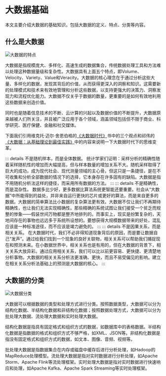# 大数据基础

本文主要介绍大数据的基础知识，包括大数据的定义、特点、分类等内容。

## 什么是大数据

![大数据的特点](https://wyx-hhhh.oss-cn-hangzhou.aliyuncs.com/vueblog/devguide20240615212251.png)

大数据是指规模庞大、多样化、高速生成的数据集合，传统数据处理工具和方法难以处理这种数据量级和复杂性。大数据具有上面五个特点，即Volume、Velocity、Variety、Value和Veracity。大数据的核心理念在于通过分析这些大量、多样化的数据，发现其背后的价值，从而获得更深入的洞察和知识。这需要新的处理模式和技术来有效地管理和分析这些数据，以支持更强大的决策力、洞察发现力和流程优化能力。大数据不仅关乎于数据的数量，更重要的是如何有效地利用这些数据来创造价值。

同时也是随着信息技术的不断、云计算的兴起以及数据价值的不断提升，大数据原来越被人们所关注，并且被广泛应用于各个领域，涵盖领域包括但不限于商业、科学研究、医疗保健、金融和社交媒体。

下面我们引用维克托·迈尔·舍恩伯格的[《大数据时代》](https://weread.qq.com/web/bookDetail/e4832ef0597e17e480cc775)书中的三个观点和祁伟的[《大数据：从基础理论到最佳实践》](https://weread.qq.com/web/bookDetail/2a232940719b227b2a23efa)中的内容来说明一下大数据时代下的思维变革。

::: details 不是随机样本，而是全体数据。
统计学家们证明：采样分析的精确性随着采样随机性的增加而大幅提高，但与样本数量的增加关系不大。随机采样取得了巨大的成功，成为现代社会、现代测量领域的主心骨。但这只是一条捷径，是在不可收集和分析全部数据的情况下的选择，它本身存在许多固有的缺陷。大数据是指不用随机分析法这样的捷径，而采用所有数据的方法。
:::
::: details 不是精确性，而是混杂性。
数据多比少好，更多数据比算法系统更智能还要重要。社会从“大数据”中所能得到的益处，并非来自运行更快的芯片或更好的算法，而是来自更多的数据。大数据的简单算法比小数据的复杂算法更有效。大数据不仅让我们不再期待精确性，也让我们无法实现精确性。那些精确的系统试图让我们接受一个贫乏而规整的惨象——假装世间万物都是整齐地排列的。而事实上，现实是纷繁复杂的，天地间存在的事物也远远多于系统所设想的。要想获得大规模数据带来的好处，混乱应该是一种标准途径，而不应该是竭力避免的。
:::
::: details 不是因果关系，而是相关关系。
在大数据时代，我们不必非得知道现象背后的原因，而是要让数据自己“发声”。通过给我们找到一个现象的良好关联物，相关关系可以帮助我们捕捉现在和预测未来。在小数据世界中，相关关系也是有用的，但在大数据的背景下，相关关系大放异彩。通过应用相关关系，我们可以比以前更容易、更快捷、更清楚地分析事物。大数据的相关关系分析法更准确、更快，而且不易受偏见的影响。建立在相关关系分析法基础上的预测是大数据的核心。
:::

## 大数据的分类

![大数据分类](https://wyx-hhhh.oss-cn-hangzhou.aliyuncs.com/vueblog/devguide20240615212037.png)

大数据可以根据数据的类型和处理方式进行分类。按照数据类型，大数据可以分为结构化数据、半结构化数据和非结构化数据；按照数据处理方式，大数据可以分为批处理大数据、流处理大数据和实时处理大数据。

结构化数据是指具有固定格式和组织方式的数据，如数据库中的表格数据。半结构化数据是指数据的格式和组织方式不够严格，如XML、JSON等。非结构化数据是指没有固定格式和组织方式的数据，如文本、图像、音频、视频等。

批处理大数据是指数据集合在内存或磁盘中缓存后进行分析处理，如Hadoop的MapReduce处理模型。流处理大数据是指对实时数据进行分析处理，如Apache Storm、Apache Flink等流处理框架。实时处理大数据是指对实时数据进行快速响应和处理，如Apache Kafka、Apache Spark Streaming等实时处理框架。